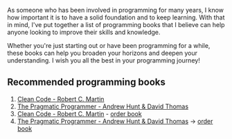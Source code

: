 As someone who has been involved in programming for many years, I know how important it is to have a solid foundation and to keep learning. With that in mind, I've put together a list of programming books that I believe can help anyone looking to improve their skills and knowledge. 

Whether you're just starting out or have been programming for a while, these books can help you broaden your horizons and deepen your understanding. I wish you all the best in your programming journey!

## Recommended programming books
1. [Clean Code - Robert C. Martin](clean-code.md)
2. [The Pragmatic Programmer - Andrew Hunt & David Thomas](the-pragmatic-programmer.md)
1. [Clean Code - Robert C. Martin](clean-code.md) - [order book](https://google.com)
2. [The Pragmatic Programmer - Andrew Hunt & David Thomas](the-pragmatic-programmer.md) -> [order book](https://google.com)